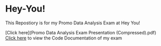 # Hey-You!
This Repostiory is for my Promo Data Analysis Exam at Hey You!

[Click here](Promo Data Analysis Exam Presentation (Compressed).pdf) 
[Click here](Promo_Data_Interview.ipynb) to view the Code Documentation of my exam 
